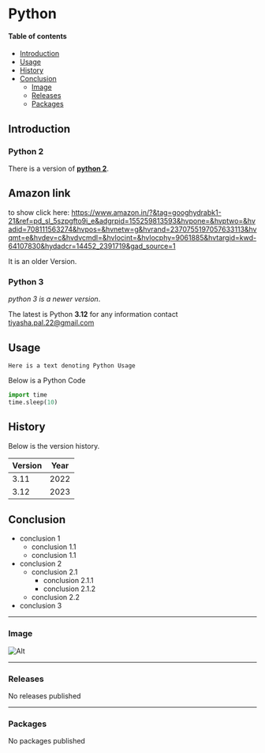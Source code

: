 # Python 
#### Table of contents    
  - [Introduction](#introduction)
  - [Usage](#usage)
  - [History](#history)
  - [Conclusion](#conclusion)
    - [Image](#image)
    - [Releases](#releases)
    - [Packages](#packages)

## Introduction
### Python 2
There is a version of [**python 2**](https://www.python.org/).
## Amazon link
to show click here: https://www.amazon.in/?&tag=googhydrabk1-21&ref=pd_sl_5szpgfto9i_e&adgrpid=155259813593&hvpone=&hvptwo=&hvadid=708111563274&hvpos=&hvnetw=g&hvrand=2370755197057633113&hvqmt=e&hvdev=c&hvdvcmdl=&hvlocint=&hvlocphy=9061885&hvtargid=kwd-64107830&hydadcr=14452_2391719&gad_source=1

It is an older Version.

### Python 3
_python 3 is a newer version_.

The latest is Python **3.12** for any information contact tiyasha.pal.22@gmail.com

## Usage
```
Here is a text denoting Python Usage
```
Below is  a Python Code

~~~Python
import time
time.sleep(10)
~~~
## History
Below is the version history.

| Version | Year |
|---------|------|
|  3.11   | 2022 |
|  3.12   | 2023 |

## Conclusion
- conclusion 1
    - conclusion 1.1
    - conclusion 1.1
- conclusion 2
    - conclusion 2.1
        - conclusion 2.1.1
        - conclusion 2.1.2
    - conclusion 2.2
- conclusion 3

------------------------------------------------------
### Image
![Alt](https://cdn.sanity.io/images/oaglaatp/production/7548a09d74442ec36c18b9411e79147ab2275ade-1200x800.png?w=1200&h=800&auto=format)

 --------------------------
### Releases
No releases published

----------------------------
### Packages
No packages published
